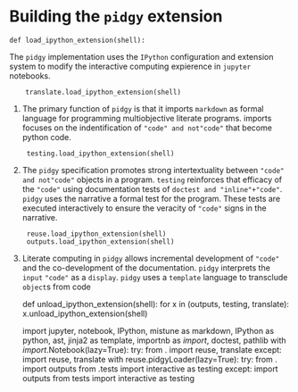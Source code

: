 # Building the `pidgy` extension

    def load_ipython_extension(shell):
The `pidgy` implementation uses the `IPython` configuration
and extension system to modify the interactive computing expierence
in `jupyter` notebooks.
        
        translate.load_ipython_extension(shell)
1. The primary function of `pidgy` is that it imports `markdown` as formal language for 
programming multiobjective literate programs.  imports focuses on the indentification of
`"code" and not"code"` that become python code.

        testing.load_ipython_extension(shell) 
2. The `pidgy` specification promotes strong intertextuality between `"code" and not"code"` 
objects in a program.  `testing` reinforces that efficacy of the `"code"` using
documentation tests of `doctest and "inline"+"code"`.  `pidgy` uses the narrative a formal 
test for the program.  These tests are executed interactively to ensure the veracity of 
`"code"` signs in the narrative.

        reuse.load_ipython_extension(shell)
        outputs.load_ipython_extension(shell)
3. Literate computing in `pidgy` allows incremental development of `"code"` and the co-development of the documentation.
`pidgy` interprets the `input` `"code"` as a `display`.  `pidgy` uses a `template` language to transclude
`object`s from code 

    
    def unload_ipython_extension(shell):
        for x in (outputs, testing, translate): 
            x.unload_ipython_extension(shell)

    
    import jupyter, notebook, IPython, mistune as markdown, IPython as python, ast, jinja2 as template, importnb as _import_, doctest, pathlib
    with _import_.Notebook(lazy=True): 
        try: from . import reuse, translate
        except: import reuse, translate
    with reuse.pidgyLoader(lazy=True): 
        try: 
            from . import outputs
            from .tests import interactive as  testing
        except: 
            import outputs
            from tests import interactive as testing